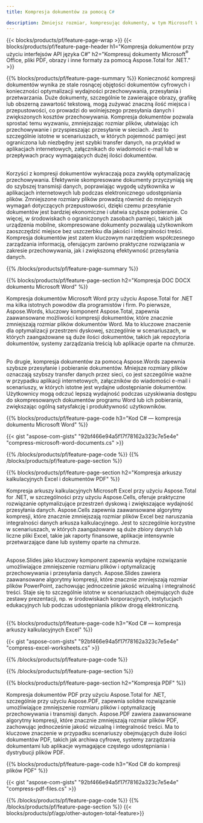 ```yaml
---
title: Kompresja dokumentów za pomocą C#

description: Zmniejsz rozmiar, kompresując dokumenty, w tym Microsoft Word, Excel, PowerPoint, PDF i obrazy, za pośrednictwem aplikacji C#. Przetestuj wynik kompresji online.
---
```


{{< blocks/products/pf/feature-page-wrap >}}
{{< blocks/products/pf/feature-page-header h1="Kompresja dokumentów przy użyciu interfejsów API języka C#" h2="Kompresuj dokumenty Microsoft<sup>&reg;</sup> Office, pliki PDF, obrazy i inne formaty za pomocą Aspose.Total for .NET." >}}

{{% blocks/products/pf/feature-page-summary %}}
Konieczność kompresji dokumentów wynika ze stale rosnącej objętości dokumentów cyfrowych i konieczności optymalizacji wydajności przechowywania, przesyłania i przetwarzania. Duże dokumenty, szczególnie te zawierające obrazy, grafikę lub obszerną zawartość tekstową, mogą zużywać znaczną ilość miejsca i przepustowości, co prowadzi do wolniejszego przesyłania danych i zwiększonych kosztów przechowywania. Kompresja dokumentów pozwala sprostać temu wyzwaniu, zmniejszając rozmiar plików, ułatwiając ich przechowywanie i przyspieszając przesyłanie w sieciach. Jest to szczególnie istotne w scenariuszach, w których pojemność pamięci jest ograniczona lub niezbędny jest szybki transfer danych, na przykład w aplikacjach internetowych, załącznikach do wiadomości e-mail lub w przepływach pracy wymagających dużej ilości dokumentów.
<br /> <br />

Korzyści z kompresji dokumentów wykraczają poza zwykłą optymalizację przechowywania. Efektywnie skompresowane dokumenty przyczyniają się do szybszej transmisji danych, poprawiając wygodę użytkownika w aplikacjach internetowych lub podczas elektronicznego udostępniania plików. Zmniejszone rozmiary plików prowadzą również do mniejszych wymagań dotyczących przepustowości, dzięki czemu przesyłanie dokumentów jest bardziej ekonomiczne i ułatwia szybsze pobieranie. Co więcej, w środowiskach o ograniczonych zasobach pamięci, takich jak urządzenia mobilne, skompresowane dokumenty pozwalają użytkownikom zaoszczędzić miejsce bez uszczerbku dla jakości i integralności treści. Kompresja dokumentów jest zatem kluczowym narzędziem współczesnego zarządzania informacją, oferującym zarówno praktyczne rozwiązania w zakresie przechowywania, jak i zwiększoną efektywność przesyłania danych.

{{% /blocks/products/pf/feature-page-summary  %}}

{{% blocks/products/pf/feature-page-section  h2="Kompresja DOC DOCX dokumentu Microsoft Word" %}}

Kompresja dokumentów Microsoft Word przy użyciu Aspose.Total for .NET ma kilka istotnych powodów dla programistów i firm. Po pierwsze, Aspose.Words, kluczowy komponent Aspose.Total, zapewnia zaawansowane możliwości kompresji dokumentów, które znacznie zmniejszają rozmiar plików dokumentów Word. Ma to kluczowe znaczenie dla optymalizacji przestrzeni dyskowej, szczególnie w scenariuszach, w których zaangażowane są duże ilości dokumentów, takich jak repozytoria dokumentów, systemy zarządzania treścią lub aplikacje oparte na chmurze.<br /><br />

Po drugie, kompresja dokumentów za pomocą Aspose.Words zapewnia szybsze przesyłanie i pobieranie dokumentów. Mniejsze rozmiary plików oznaczają szybszy transfer danych przez sieci, co jest szczególnie ważne w przypadku aplikacji internetowych, załączników do wiadomości e-mail i scenariuszy, w których istotne jest wydajne udostępnianie dokumentów. Użytkownicy mogą odczuć lepszą wydajność podczas uzyskiwania dostępu do skompresowanych dokumentów programu Word lub ich pobierania, zwiększając ogólną satysfakcję i produktywność użytkowników.

{{% blocks/products/pf/feature-page-code h3="Kod C# — kompresja dokumentu Microsoft Word" %}}

{{< gist "aspose-com-gists" "92bf466e94a5f17f78162a323c7e5e4e" "compress-microsoft-word-documents.cs" >}}

{{% /blocks/products/pf/feature-page-code  %}}
{{% /blocks/products/pf/feature-page-section %}}

{{% blocks/products/pf/feature-page-section  h2="Kompresja arkuszy kalkulacyjnych Excel i dokumentów PDF" %}}

Kompresja arkuszy kalkulacyjnych Microsoft Excel przy użyciu Aspose.Total for .NET, w szczególności przy użyciu Aspose.Cells, oferuje praktyczne rozwiązanie optymalizujące przestrzeń dyskową i zwiększające wydajność przesyłania danych. Aspose.Cells zapewnia zaawansowane algorytmy kompresji, które znacznie zmniejszają rozmiar plików Excel bez naruszania integralności danych arkusza kalkulacyjnego. Jest to szczególnie korzystne w scenariuszach, w których zaangażowane są duże zbiory danych lub liczne pliki Excel, takie jak raporty finansowe, aplikacje intensywnie przetwarzające dane lub systemy oparte na chmurze.<br /><br />

Aspose.Slides jako kluczowy komponent zapewnia wydajne rozwiązanie umożliwiające zmniejszenie rozmiaru plików i optymalizację przechowywania i przesyłania danych. Aspose.Slides zawiera zaawansowane algorytmy kompresji, które znacznie zmniejszają rozmiar plików PowerPoint, zachowując jednocześnie jakość wizualną i integralność treści. Staje się to szczególnie istotne w scenariuszach obejmujących duże zestawy prezentacji, np. w środowiskach korporacyjnych, instytucjach edukacyjnych lub podczas udostępniania plików drogą elektroniczną.<br /><br />

{{% blocks/products/pf/feature-page-code h3="Kod C# — kompresja arkuszy kalkulacyjnych Excel" %}}

{{< gist "aspose-com-gists" "92bf466e94a5f17f78162a323c7e5e4e" "compress-excel-worksheets.cs" >}}

{{% /blocks/products/pf/feature-page-code  %}}

{{% /blocks/products/pf/feature-page-section %}}

{{% blocks/products/pf/feature-page-section  h2="Kompresja PDF" %}}

Kompresja dokumentów PDF przy użyciu Aspose.Total for .NET, szczególnie przy użyciu Aspose.PDF, zapewnia solidne rozwiązanie umożliwiające zmniejszenie rozmiaru plików i optymalizację przechowywania i transmisji danych. Aspose.PDF zawiera zaawansowane algorytmy kompresji, które znacznie zmniejszają rozmiar plików PDF, zachowując jednocześnie jakość wizualną i integralność treści. Ma to kluczowe znaczenie w przypadku scenariuszy obejmujących duże ilości dokumentów PDF, takich jak archiwa cyfrowe, systemy zarządzania dokumentami lub aplikacje wymagające częstego udostępniania i dystrybucji plików PDF. 

{{% blocks/products/pf/feature-page-code h3="Kod C# do kompresji plików PDF" %}}

{{< gist "aspose-com-gists" "92bf466e94a5f17f78162a323c7e5e4e" "compress-pdf-files.cs" >}}

{{% /blocks/products/pf/feature-page-code  %}}
{{% /blocks/products/pf/feature-page-section %}}
{{< blocks/products/pf/agp/other-autogen-total-feature>}}